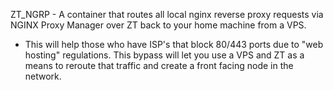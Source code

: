 ZT_NGRP - A container that routes all local nginx reverse proxy requests via NGINX Proxy Manager over ZT back to your home machine from a VPS.

* This will help those who have ISP's that block 80/443 ports due to "web hosting" regulations. This bypass will let you use a VPS and ZT as a means to reroute that traffic and create a front facing node in the network.


